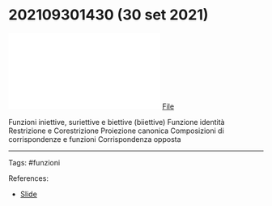 # 202109301430 (30 set 2021)

![](202109301430.pdf)
[File](202109301430.pdf)

Funzioni iniettive, suriettive e biettive (biiettive)
Funzione identità
Restrizione e Corestrizione
Proiezione canonica
Composizioni di corrispondenze e funzioni
Corrispondenza opposta

---

Tags:
	#funzioni

References:
- [Slide](Algebra%201%20-%20Slides%20Lezione%204%20(20210930)%20-%20Alessandro%20Ardizzoni.pdf)